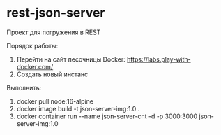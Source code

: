 # rest-json-server
Проект для погружения в REST

Порядок работы:
1. Перейти на сайт песочницы Docker: https://labs.play-with-docker.com/
2. Создать новый инстанс

Выполнить:
1. docker pull node:16-alpine
2. docker image build -t json-server-img:1.0 .
3. docker container run --name json-server-cnt -d -p 3000:3000 json-server-img:1.0
